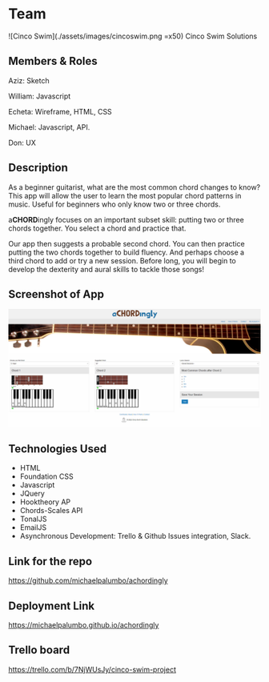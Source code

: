 

# Team
![Cinco Swim](./assets/images/cincoswim.png =x50) Cinco Swim Solutions

## Members & Roles

Aziz: Sketch

William: Javascript

Echeta: Wireframe, HTML, CSS

Michael: Javascript, API.

Don: UX

## Description
As a beginner guitarist, what are the most common chord changes to know? This app will allow the user to learn the most popular chord patterns in music. Useful for beginners who only know two or three chords. 

a**CHORD**ingly focuses on an important subset skill: putting two or three chords together. You select a chord and practice that. 

Our app then suggests a probable second chord. You can then practice putting the two chords together to build fluency.
And perhaps choose a third chord to add or try a new session.
Before long, you will begin to develop the dexterity and aural skills to tackle those songs!

## Screenshot of App
![Suggested Chords](./assets/images/HowItWorks/Liveapp.png)

## Technologies Used
- HTML
- Foundation CSS
- Javascript
- JQuery
- Hooktheory AP
- Chords-Scales API
- TonalJS
- EmailJS
- Asynchronous Development: Trello & Github Issues integration, Slack.

## Link for the repo
https://github.com/michaelpalumbo/achordingly

## Deployment Link
https://michaelpalumbo.github.io/achordingly

## Trello board
https://trello.com/b/7NjWUsJy/cinco-swim-project

